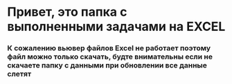 # Привет, это папка с выполненными задачами на EXCEL
### К сожалению вьювер файлов Excel не работает поэтому файл можно только скачать, будте внимательны если не скачаете папку с данными при обновлении все данные слетят
